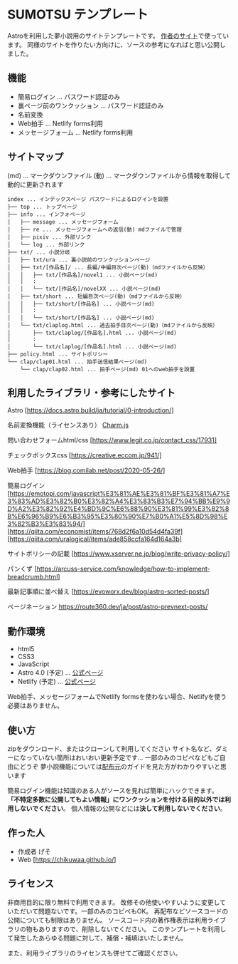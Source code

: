 # SUMOTSU テンプレート

Astroを利用した夢小説用のサイトテンプレートです。
[作者のサイト](#)で使っています。
同様のサイトを作りたい方向けに、ソースの参考になればと思い公開しました。

## 機能

* 簡易ログイン ... パスワード認証のみ
* 裏ページ前のワンクッション ... パスワード認証のみ
* 名前変換
* Web拍手 ... Netlify forms利用
* メッセージフォーム ... Netlify forms利用

## サイトマップ
(md) ... マークダウンファイル
(動) ... マークダウンファイルから情報を取得して動的に更新されます

```
index ... インデックスページ パスワードによるログインを設置
├── top ... トップページ
├── info ... インフォページ
│   ├── message ... メッセージフォーム
│   ├── re ... メッセージフォームへの返信(動) mdファイルで管理
│   ├── pixiv ... 外部リンク
│   └── log ... 外部リンク
├── txt/ ... 小説分岐
│   ├── txt/ura ... 裏小説前のワンクッションページ
│   ├── txt/[作品名]/ ... 長編/中編目次ページ(動)（mdファイルから反映）
│   │   ├── txt/[作品名]/novel1 ... 小説ページ(md)
│   │   :
│   │   └── txt/[作品名]/novelXX ... 小説ページ(md)
│   ├── txt/short ... 短編目次ページ(動)（mdファイルから反映）
│   │   ├── txt/short/[作品名] ... 小説ページ(md)
│   │   :
│   │   └── txt/short/[作品名] ... 小説ページ(md)
│   └── txt/claplog.html ... 過去拍手目次ページ(動)（mdファイルから反映）
│       ├── txt/claplog/[作品名].html ... 小説ページ(md)
│       :
│       └── txt/claplog/[作品名].html ... 小説ページ(md)
├── policy.html ... サイトポリシー
└── clap/clap01.html ... 拍手送信結果ページ(md)
    └── clap/clap02.html ... 拍手ページ(md) 01へのweb拍手を設置
```

## 利用したライブラリ・参考にしたサイト

Astro
[https://docs.astro.build/ja/tutorial/0-introduction/]

名前変換機能（ライセンスあり）
[Charm.js](https://lanama.net/scripts/charm/)

問い合わせフォームhtml/css
[https://www.legit.co.jp/contact_css/17931]

チェックボックスcss
[https://creative.eccom.jp/941/]

Web拍手
[https://blog.comilab.net/post/2020-05-26/]

簡易ログイン
[https://emotopi.com/javascript%E3%81%AE%E3%81%BF%E3%81%A7%E3%83%AD%E3%82%B0%E3%82%A4%E3%83%B3%E7%94%BB%E9%9D%A2%E3%82%92%E4%BD%9C%E6%88%90%E3%81%99%E3%82%8B%E6%96%B9%E6%B3%95%E3%80%90%E7%B0%A1%E5%8D%98%E3%82%B3%E3%83%94/]
[https://qiita.com/economist/items/768d2f6a10d54d4fa39f]
[https://qiita.com/uralogical/items/ade858ccfa164d164a3b]

サイトポリシーの記載
[https://www.xserver.ne.jp/blog/write-privacy-policy/]

パンくず
[https://arcuss-service.com/knowledge/how-to-implement-breadcrumb.html]

最新記事順に並べ替え
[https://evoworx.dev/blog/astro-sorted-posts/]

ページネーション
https://route360.dev/ja/post/astro-prevnext-posts/

## 動作環境

* html5
* CSS3
* JavaScript
* Astro 4.0 (予定) ... [公式ページ](https://docs.astro.build/ja/getting-started/)
* Netlify (予定) ... [公式ページ](https://docs.netlify.com/)

Web拍手、メッセージフォームでNetlify formsを使わない場合、Netlifyを使う必要はありません。

## 使い方

zipをダウンロード、またはクローンして利用してください
サイト名など、ダミーになっていない箇所はおいおい更新予定です...
一部のみのコピペなどもご自由にどうぞ
夢小説機能については[配布元](https://lanama.net/scripts/charm/)のガイドを見た方がわかりやすいと思います

簡易ログイン機能は知識のある人がソースを見れば簡単にハックできます。
**「不特定多数に公開してもよい情報」**にワンクッションを付ける目的以外では**利用しないでください**。
個人情報の公開などには**決して利用しないでください**。

## 作った人

* 作成者 げそ
* Web [https://chikuwaa.github.io/]

## ライセンス

非商用目的に限り無料で利用できます。
改修その他使いやすいように変更していただいて問題ないです。一部のみのコピペもOK。
再配布などソースコードの公開についても制限はありません。
ソースコード内の著作権表示は利用ライブラリの物もありますので、削除しないでください。
このテンプレートを利用して発生したあらゆる問題に対して、補償・補填はいたしません。

また、利用ライブラリのライセンスも併せてご確認ください。
